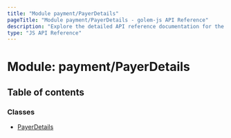 ```yaml
---
title: "Module payment/PayerDetails"
pageTitle: "Module payment/PayerDetails - golem-js API Reference"
description: "Explore the detailed API reference documentation for the Module payment/PayerDetails within the golem-js SDK for the Golem Network."
type: "JS API Reference"
---
```

# Module: payment/PayerDetails

## Table of contents

### Classes

- [PayerDetails](../classes/payment_PayerDetails.PayerDetails)

